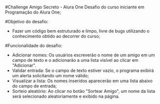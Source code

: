 #Challenge Amigo Secreto - Alura One
Desafio do curso iniciante em Programação do Alura One;

#Objetivo do desafio:
- Fazer um código bem estruturado e limpo, livre de bugs utilizando o conhecimento obtido ao decorrer do curso;

#Funcionalidade do desafio:
- Adicionar nomes: Os usuários escreverão o nome de um amigo em um campo de texto e o adicionarão a uma lista visível ao clicar em "Adicionar".
- Validar entrada: Se o campo de texto estiver vazio, o programa exibirá um alerta solicitando um nome válido;
- Visualizar a lista: Os nomes inseridos aparecerão em uma lista abaixo do campo de entrada;
- Sorteio aleatório: Ao clicar no botão "Sortear Amigo", um nome da lista será selecionado aleatoriamente e exibido na página.
